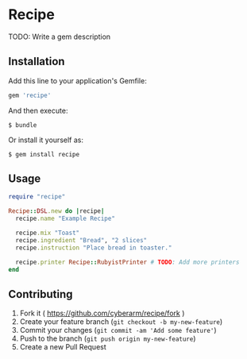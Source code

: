 # Recipe

TODO: Write a gem description

## Installation

Add this line to your application's Gemfile:

```ruby
gem 'recipe'
```

And then execute:

    $ bundle

Or install it yourself as:

    $ gem install recipe

## Usage

``` ruby
require "recipe"

Recipe::DSL.new do |recipe|
  recipe.name "Example Recipe"

  recipe.mix "Toast"
  recipe.ingredient "Bread", "2 slices"
  recipe.instruction "Place bread in toaster."

  recipe.printer Recipe::RubyistPrinter # TODO: Add more printers
end

```

## Contributing

1. Fork it ( https://github.com/cyberarm/recipe/fork )
2. Create your feature branch (`git checkout -b my-new-feature`)
3. Commit your changes (`git commit -am 'Add some feature'`)
4. Push to the branch (`git push origin my-new-feature`)
5. Create a new Pull Request
